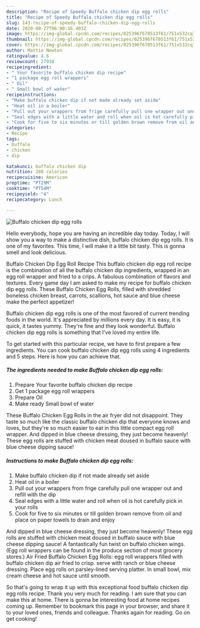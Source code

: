 ```yaml
---
description: "Recipe of Speedy Buffalo chicken dip egg rolls"
title: "Recipe of Speedy Buffalo chicken dip egg rolls"
slug: 143-recipe-of-speedy-buffalo-chicken-dip-egg-rolls
date: 2020-08-27T06:00:16.403Z
image: https://img-global.cpcdn.com/recipes/025396f670513f61/751x532cq70/buffalo-chicken-dip-egg-rolls-recipe-main-photo.jpg
thumbnail: https://img-global.cpcdn.com/recipes/025396f670513f61/751x532cq70/buffalo-chicken-dip-egg-rolls-recipe-main-photo.jpg
cover: https://img-global.cpcdn.com/recipes/025396f670513f61/751x532cq70/buffalo-chicken-dip-egg-rolls-recipe-main-photo.jpg
author: Mattie Newton
ratingvalue: 4.6
reviewcount: 27938
recipeingredient:
- " Your favorite buffalo chicken dip recipe"
- "1 package egg roll wrappers"
- " Oil"
- " Small bowl of water"
recipeinstructions:
- "Make buffalo chicken dip if not made already set aside"
- "Heat oil in a boiler"
- "Pull out your wrappers from frige carefully pull one wrapper out and refill with the dip"
- "Seal edges with a little water and roll when oil is hot carefully pick in your rolls"
- "Cook for five to six minutes or till golden brown remove from oil and place on paper towels to drain and enjoy"
categories:
- Recipe
tags:
- buffalo
- chicken
- dip

katakunci: buffalo chicken dip 
nutrition: 288 calories
recipecuisine: American
preptime: "PT29M"
cooktime: "PT54M"
recipeyield: "4"
recipecategory: Lunch

---
```



![Buffalo chicken dip egg rolls](https://img-global.cpcdn.com/recipes/025396f670513f61/751x532cq70/buffalo-chicken-dip-egg-rolls-recipe-main-photo.jpg)

Hello everybody, hope you are having an incredible day today. Today, I will show you a way to make a distinctive dish, buffalo chicken dip egg rolls. It is one of my favorites. This time, I will make it a little bit tasty. This is gonna smell and look delicious.

Buffalo Chicken Dip Egg Roll Recipe This buffalo chicken dip egg roll recipe is the combination of all the buffalo chicken dip ingredients, wrapped in an egg roll wrapper and fried to a crips. A fabulous combination of flavors and textures. Every game day I am asked to make my recipe for buffalo chicken dip egg rolls. These Buffalo Chicken Egg Rolls, filled with shredded boneless chicken breast, carrots, scallions, hot sauce and blue cheese make the perfect appetizer!

Buffalo chicken dip egg rolls is one of the most favored of current trending foods in the world. It's appreciated by millions every day. It is easy, it is quick, it tastes yummy. They're fine and they look wonderful. Buffalo chicken dip egg rolls is something that I've loved my entire life.


To get started with this particular recipe, we have to first prepare a few ingredients. You can cook buffalo chicken dip egg rolls using 4 ingredients and 5 steps. Here is how you can achieve that.

<!--inarticleads1-->

##### The ingredients needed to make Buffalo chicken dip egg rolls:

1. Prepare  Your favorite buffalo chicken dip recipe
1. Get 1 package egg roll wrappers
1. Prepare  Oil
1. Make ready  Small bowl of water


These Buffalo Chicken Egg Rolls in the air fryer did not disappoint. They taste so much like the classic buffalo chicken dip that everyone knows and loves, but they&#39;re so much easier to eat in this little compact egg roll wrapper. And dipped in blue cheese dressing, they just become heavenly! These egg rolls are stuffed with chicken meat doused in buffalo sauce with blue cheese dipping sauce! 

<!--inarticleads2-->

##### Instructions to make Buffalo chicken dip egg rolls:

1. Make buffalo chicken dip if not made already set aside
1. Heat oil in a boiler
1. Pull out your wrappers from frige carefully pull one wrapper out and refill with the dip
1. Seal edges with a little water and roll when oil is hot carefully pick in your rolls
1. Cook for five to six minutes or till golden brown remove from oil and place on paper towels to drain and enjoy


And dipped in blue cheese dressing, they just become heavenly! These egg rolls are stuffed with chicken meat doused in buffalo sauce with blue cheese dipping sauce! A fantastically fun twist on buffalo chicken wings. (Egg roll wrappers can be found in the produce section of most grocery stores.) Air Fried Buffalo Chicken Egg Rolls: egg roll wrappers filled with buffalo chicken dip air fried to crisp. serve with ranch or blue cheese dressing. Place egg rolls on parsley-lined serving platter. In small bowl, mix cream cheese and hot sauce until smooth. 

So that's going to wrap it up with this exceptional food buffalo chicken dip egg rolls recipe. Thank you very much for reading. I am sure that you can make this at home. There is gonna be interesting food at home recipes coming up. Remember to bookmark this page in your browser, and share it to your loved ones, friends and colleague. Thanks again for reading. Go on get cooking!
